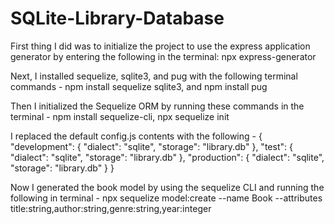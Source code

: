# SQLite-Library-Database
 
First thing I did was to initialize the project to use the express application generator by entering the following in the terminal: npx express-generator

Next, I installed sequelize,
sqlite3, and
pug with the following terminal commands - npm install sequelize sqlite3, and npm install pug

Then I initialized the Sequelize ORM by running these commands in the terminal - npm install sequelize-cli, npx sequelize init

I replaced the default config.js contents with the following - {
  "development": {
    "dialect": "sqlite",
    "storage": "library.db"
  },
  "test": {
    "dialect": "sqlite",
    "storage": "library.db"
  },
  "production": {
    "dialect": "sqlite",
    "storage": "library.db"
  }
}

Now I generated the book model by using the sequelize CLI and running the following in terminal - npx sequelize model:create --name Book --attributes title:string,author:string,genre:string,year:integer
